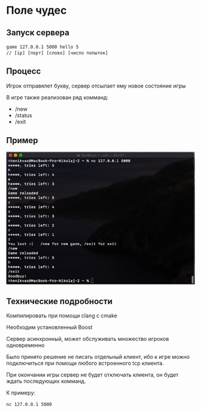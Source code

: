 # Поле чудес

## Запуск сервера

```
game 127.0.0.1 5000 hello 5
// [ip] [порт] [слово] [число попыток]
```

## Процесс

Игрок отправялет букву, сервер отсылает ему новое состояние игры

В игре также реализован ряд комманд:
- /new
- /status
- /exit

## Пример

![](screen.png)

## Технические подробности

Компилировать при помощи clang с cmake

Необходим установленный Boost

Сервер асинхронный, может обслуживать множество игроков одновременно

Было принято решение не писать отдельный клиент, ибо к игре можно подключиться при помощи любого встроенного tcp клиента.

При окончании игры сервер не будет отключать клиента, он будет ждать последующих комманд.

К примеру:

```
nc 127.0.0.1 5000
```

